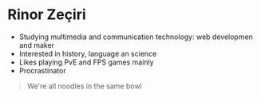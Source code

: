 # Rinor Zeçiri

- Studying multimedia and communication technology: web developmen and maker
- Interested in history, language an science
- Likes playing PvE and FPS games mainly
- Procrastinator

> We're all noodles in the same bowl
